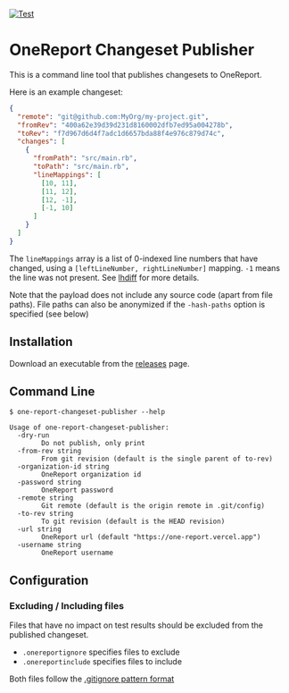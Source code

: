 [![Test](https://github.com/SmartBear/one-report-changeset-publisher/actions/workflows/test.yml/badge.svg)](https://github.com/SmartBear/one-report-changeset-publisher/actions/workflows/test.yml)
# OneReport Changeset Publisher

This is a command line tool that publishes changesets to OneReport.

Here is an example changeset:

```json
{
  "remote": "git@github.com:MyOrg/my-project.git",
  "fromRev": "400a62e39d39d231d8160002dfb7ed95a004278b",
  "toRev": "f7d967d6d4f7adc1d6657bda88f4e976c879d74c",
  "changes": [
    {
      "fromPath": "src/main.rb",
      "toPath": "src/main.rb",
      "lineMappings": [
        [10, 11],
        [11, 12],
        [12, -1],
        [-1, 10]
      ]
    }
  ]
}
```

The `lineMappings` array is a list of 0-indexed line numbers that have changed, using a `[leftLineNumber, rightLineNumber]` mapping. 
`-1` means the line was not present. See [lhdiff](https://github.com/SmartBear/lhdiff#readme) for more details.

Note that the payload does not include any source code (apart from file paths).
File paths can also be anonymized if the `-hash-paths` option is specified (see below)

## Installation

Download an executable from the [releases](https://github.com/SmartBear/one-report-changeset-publisher/releases) page.

## Command Line

    $ one-report-changeset-publisher --help

    Usage of one-report-changeset-publisher:
      -dry-run
            Do not publish, only print
      -from-rev string
            From git revision (default is the single parent of to-rev)
      -organization-id string
            OneReport organization id
      -password string
            OneReport password
      -remote string
            Git remote (default is the origin remote in .git/config)
      -to-rev string
            To git revision (default is the HEAD revision)
      -url string
            OneReport url (default "https://one-report.vercel.app")
      -username string
            OneReport username

## Configuration

### Excluding / Including files

Files that have no impact on test results should be excluded from the published changeset.

* `.onereportignore` specifies files to exclude
* `.onereportinclude` specifies files to include

Both files follow the [.gitignore pattern format](https://git-scm.com/docs/gitignore#_pattern_format)
